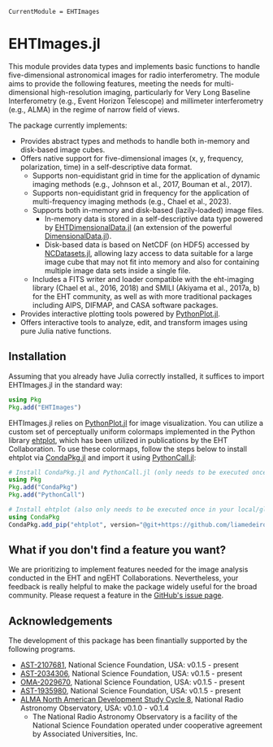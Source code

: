 ```@meta
CurrentModule = EHTImages
```

# EHTImages.jl

This module provides data types and implements basic functions to handle five-dimensional astronomical images for radio interferometry. The module aims to provide the following features, meeting the needs for multi-dimensional high-resolution imaging, particularly for Very Long Baseline Interferometry (e.g., Event Horizon Telescope) and millimeter interferometry (e.g., ALMA) in the regime of narrow field of views.

The package currently implements:

- Provides abstract types and methods to handle both in-memory and disk-based image cubes.
- Offers native support for five-dimensional images (x, y, frequency, polarization, time) in a self-descriptive data format.
  - Supports non-equidistant grid in time for the application of dynamic imaging methods (e.g., Johnson et al., 2017, Bouman et al., 2017).
  - Supports non-equidistant grid in frequency for the application of multi-frequency imaging methods (e.g., Chael et al., 2023).
  - Supports both in-memory and disk-based (lazily-loaded) image files.
    - In-memory data is stored in a self-descriptive data type powered by [EHTDimensionalData.jl](https://github.com/EHTJulia/EHTDimensionalData.jl) (an extension of the powerful [DimensionalData.jl](https://github.com/rafaqz/DimensionalData.jl)).
    - Disk-based data is based on NetCDF (on HDF5) accessed by [NCDatasets.jl](https://github.com/Alexander-Barth/NCDatasets.jl), allowing lazy access to data suitable for a large image cube that may not fit into memory and also for containing multiple image data sets inside a single file.
  - Includes a FITS writer and loader compatible with the eht-imaging library (Chael et al., 2016, 2018) and SMILI (Akiyama et al., 2017a, b) for the EHT community, as well as with more traditional packages including AIPS, DIFMAP, and CASA software packages.
- Provides interactive plotting tools powered by [PythonPlot.jl](https://github.com/JuliaPy/PythonPlot.jl).
- Offers interactive tools to analyze, edit, and transform images using pure Julia native functions.


## Installation
Assuming that you already have Julia correctly installed, it suffices to import EHTImages.jl in the standard way:

```julia
using Pkg
Pkg.add("EHTImages")
```
EHTImages.jl relies on [PythonPlot.jl](https://github.com/stevengj/PythonPlot.jl) for image visualization. You can utilize a custom set of perceptually uniform colormaps implemented in the Python library [ehtplot](https://github.com/liamedeiros/ehtplot), which has been utilized in publications by the EHT Collaboration. To use these colormaps, follow the steps below to install ehtplot via [CondaPkg.jl](https://github.com/cjdoris/CondaPkg.jl) and import it using [PythonCall.jl](https://github.com/cjdoris/PythonCall.jl):
```julia
# Install CondaPkg.jl and PythonCall.jl (only needs to be executed once in your local/global Julia environment)
using Pkg
Pkg.add("CondaPkg")
Pkg.add("PythonCall")

# Install ehtplot (also only needs to be executed once in your local/global Julia environment)
using CondaPkg
CondaPkg.add_pip("ehtplot", version="@git+https://github.com/liamedeiros/ehtplot")
```


## What if you don't find a feature you want? 
We are prioritizing to implement features needed for the image analysis conducted in the EHT and ngEHT Collaborations. Nevertheless, your feedback is really helpful to make the package widely useful for the broad community. Please request a feature in the [GitHub's issue page](https://github.com/EHTJulia/EHTImages.jl/issues).


## Acknowledgements
The development of this package has been finantially supported by the following programs.
- [AST-2107681](https://www.nsf.gov/awardsearch/showAward?AWD_ID=2107681), National Science Foundation, USA: v0.1.5 - present
- [AST-2034306](https://www.nsf.gov/awardsearch/showAward?AWD_ID=2034306), National Science Foundation, USA: v0.1.5 - present
- [OMA-2029670](https://www.nsf.gov/awardsearch/showAward?AWD_ID=2029670), National Science Foundation, USA: v0.1.5 - present
- [AST-1935980](https://www.nsf.gov/awardsearch/showAward?AWD_ID=1935980), National Science Foundation, USA: v0.1.5 - present
- [ALMA North American Development Study Cycle 8](https://science.nrao.edu/facilities/alma/science_sustainability/alma-develop-history), National Radio Astronomy Observatory, USA: v0.1.0 - v0.1.4
  - The National Radio Astronomy Observatory is a facility of the National Science Foundation operated under cooperative agreement by Associated Universities, Inc.